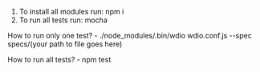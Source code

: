1. To install all modules run: npm i
2. To run all tests run: mocha

How to run only one test? - ./node_modules/.bin/wdio wdio.conf.js --spec specs/(your path to file goes here)

How to run all tests? - npm test